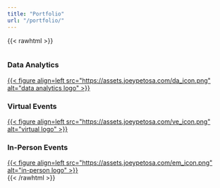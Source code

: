 ```yaml
---
title: "Portfolio"
url: "/portfolio/"
---
```



{{< rawhtml >}}
<div id="columncards">
  <div class="row">
    <div class="column">
      <div class="card">
        <h3>Data Analytics</h3>
        <a href="https://www.joeypetosa.com/portfolio/data-analytics/">{{< figure align=left src="https://assets.joeypetosa.com/da_icon.png" alt="data analytics logo" >}}</a>
      </div> 
    </div>
    <div class="column">
      <div class="card">
        <h3>Virtual Events</h3>
        <a href="https://www.joeypetosa.com/portfolio/virtual-events/">{{< figure align=left src="https://assets.joeypetosa.com/ve_icon.png" alt="virtual logo" >}}</a>
      </div>
    </div>
    <div class="column">
      <div class="card">
        <h3>In-Person Events</h3>
        <a href="https://www.joeypetosa.com/portfolio/in-person-events/">{{< figure align=left src="https://assets.joeypetosa.com/em_icon.png" alt="in-person logo" >}}</a>
      </div>
    </div>
  </div>
  
</div>
{{< /rawhtml >}}

